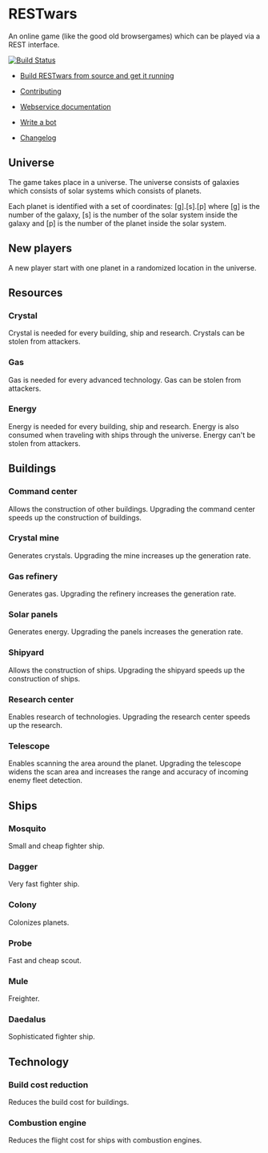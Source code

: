 # RESTwars
An online game (like the good old browsergames) which can be played via a REST interface.

[![Build Status](https://travis-ci.org/phxql/restwars.svg?branch=master)](https://travis-ci.org/phxql/restwars)

* [Build RESTwars from source and get it running](https://github.com/phxql/restwars/blob/master/docs/build_from_source.md)
* [Contributing](https://github.com/phxql/restwars/blob/master/docs/contributing.md)
* [Webservice documentation](https://github.com/phxql/restwars/blob/master/docs/webservice.md)
* [Write a bot](https://github.com/phxql/restwars/blob/master/docs/write_a_bot.md)


* [Changelog](https://github.com/phxql/restwars/blob/master/CHANGELOG.md)

## Universe
The game takes place in a universe. The universe consists of galaxies which consists of solar systems which consists of planets.

Each planet is identified with a set of coordinates: [g].[s].[p] where [g] is the number of the galaxy, [s] is the number of the solar system inside the galaxy and [p] is the number of the planet inside the solar system.

## New players 
A new player start with one planet in a randomized location in the universe.

## Resources
### Crystal
Crystal is needed for every building, ship and research. Crystals can be stolen from attackers.

### Gas
Gas is needed for every advanced technology. Gas can be stolen from attackers.

### Energy
Energy is needed for every building, ship and research. Energy is also consumed when traveling with ships through the universe. Energy can't be stolen from attackers.

## Buildings
### Command center
Allows the construction of other buildings. Upgrading the command center speeds up the construction of buildings.

### Crystal mine
Generates crystals. Upgrading the mine increases up the generation rate.

### Gas refinery
Generates gas. Upgrading the refinery increases the generation rate.

### Solar panels
Generates energy. Upgrading the panels increases the generation rate.

### Shipyard
Allows the construction of ships. Upgrading the shipyard speeds up the construction of ships.

### Research center
Enables research of technologies. Upgrading the research center speeds up the research.

### Telescope
Enables scanning the area around the planet. Upgrading the telescope widens the scan area and increases the range and accuracy of incoming enemy fleet detection.

## Ships
### Mosquito
Small and cheap fighter ship.

### Dagger
Very fast fighter ship.

### Colony
Colonizes planets.

### Probe
Fast and cheap scout.

### Mule
Freighter.

### Daedalus
Sophisticated fighter ship.

## Technology
### Build cost reduction
Reduces the build cost for buildings.

### Combustion engine
Reduces the flight cost for ships with combustion engines.